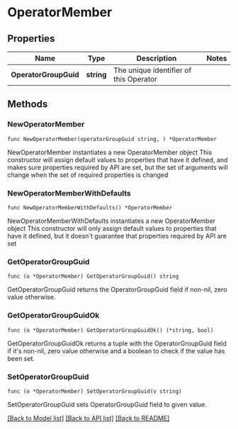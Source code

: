 # OperatorMember

## Properties

Name | Type | Description | Notes
------------ | ------------- | ------------- | -------------
**OperatorGroupGuid** | **string** | The unique identifier of this Operator | 

## Methods

### NewOperatorMember

`func NewOperatorMember(operatorGroupGuid string, ) *OperatorMember`

NewOperatorMember instantiates a new OperatorMember object
This constructor will assign default values to properties that have it defined,
and makes sure properties required by API are set, but the set of arguments
will change when the set of required properties is changed

### NewOperatorMemberWithDefaults

`func NewOperatorMemberWithDefaults() *OperatorMember`

NewOperatorMemberWithDefaults instantiates a new OperatorMember object
This constructor will only assign default values to properties that have it defined,
but it doesn't guarantee that properties required by API are set

### GetOperatorGroupGuid

`func (o *OperatorMember) GetOperatorGroupGuid() string`

GetOperatorGroupGuid returns the OperatorGroupGuid field if non-nil, zero value otherwise.

### GetOperatorGroupGuidOk

`func (o *OperatorMember) GetOperatorGroupGuidOk() (*string, bool)`

GetOperatorGroupGuidOk returns a tuple with the OperatorGroupGuid field if it's non-nil, zero value otherwise
and a boolean to check if the value has been set.

### SetOperatorGroupGuid

`func (o *OperatorMember) SetOperatorGroupGuid(v string)`

SetOperatorGroupGuid sets OperatorGroupGuid field to given value.



[[Back to Model list]](../README.md#documentation-for-models) [[Back to API list]](../README.md#documentation-for-api-endpoints) [[Back to README]](../README.md)



